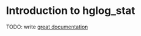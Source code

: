 # Introduction to hglog_stat

TODO: write [great documentation](http://jacobian.org/writing/what-to-write/)
